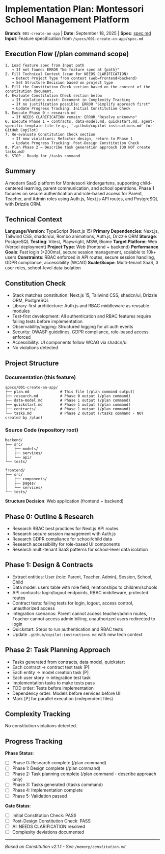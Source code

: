 # Implementation Plan: Montessori School Management Platform

**Branch**: `001-create-an-app` | **Date**: September 18, 2025 | **Spec**: [spec.md](spec.md)
**Input**: Feature specification from `/specs/001-create-an-app/spec.md`

## Execution Flow (/plan command scope)
```
1. Load feature spec from Input path
   → If not found: ERROR "No feature spec at {path}"
2. Fill Technical Context (scan for NEEDS CLARIFICATION)
   → Detect Project Type from context (web=frontend+backend)
   → Set Structure Decision based on project type
3. Fill the Constitution Check section based on the content of the constitution document.
4. Evaluate Constitution Check section below
   → If violations exist: Document in Complexity Tracking
   → If no justification possible: ERROR "Simplify approach first"
   → Update Progress Tracking: Initial Constitution Check
5. Execute Phase 0 → research.md
   → If NEEDS CLARIFICATION remain: ERROR "Resolve unknowns"
6. Execute Phase 1 → contracts, data-model.md, quickstart.md, agent-specific template file (e.g., `.github/copilot-instructions.md` for GitHub Copilot)
7. Re-evaluate Constitution Check section
   → If new violations: Refactor design, return to Phase 1
   → Update Progress Tracking: Post-Design Constitution Check
8. Plan Phase 2 → Describe task generation approach (DO NOT create tasks.md)
9. STOP - Ready for /tasks command
```

## Summary
A modern SaaS platform for Montessori kindergartens, supporting child-centered learning, parent communication, and school operations. Phase 1 focuses on secure authentication and role-based access for Parent, Teacher, and Admin roles using Auth.js, Next.js API routes, and PostgreSQL with Drizzle ORM.

## Technical Context
**Language/Version**: TypeScript (Next.js 15)
**Primary Dependencies**: Next.js, Tailwind CSS, shadcn/ui, Rombo animations, Auth.js, Drizzle ORM
**Storage**: PostgreSQL
**Testing**: Vitest, Playwright, MSW, Biome
**Target Platform**: Web (Vercel deployment)
**Project Type**: Web (frontend + backend)
**Performance Goals**: Fast login (<200ms), secure session management, scalable to 10k+ users
**Constraints**: RBAC enforced in API routes, secure session handling, GDPR compliance, accessibility (WCAG)
**Scale/Scope**: Multi-tenant SaaS, 3 user roles, school-level data isolation

## Constitution Check
- Stack matches constitution: Next.js 15, Tailwind CSS, shadcn/ui, Drizzle ORM, PostgreSQL
- Library-first architecture: Auth.js and RBAC middleware as reusable modules
- Test-first development: All authentication and RBAC features require failing tests before implementation
- Observability/logging: Structured logging for all auth events
- Security: OWASP guidelines, GDPR compliance, role-based access enforced
- Accessibility: UI components follow WCAG via shadcn/ui
- No violations detected

## Project Structure

### Documentation (this feature)
```
specs/001-create-an-app/
├── plan.md              # This file (/plan command output)
├── research.md          # Phase 0 output (/plan command)
├── data-model.md        # Phase 1 output (/plan command)
├── quickstart.md        # Phase 1 output (/plan command)
├── contracts/           # Phase 1 output (/plan command)
└── tasks.md             # Phase 2 output (/tasks command - NOT created by /plan)
```

### Source Code (repository root)
```
backend/
├── src/
│   ├── models/
│   ├── services/
│   └── api/
└── tests/

frontend/
├── src/
│   ├── components/
│   ├── pages/
│   └── services/
└── tests/
```

**Structure Decision**: Web application (frontend + backend)

## Phase 0: Outline & Research
- Research RBAC best practices for Next.js API routes
- Research secure session management with Auth.js
- Research GDPR compliance for school/child data
- Research accessibility for role-based UI components
- Research multi-tenant SaaS patterns for school-level data isolation

## Phase 1: Design & Contracts
- Extract entities: User (role: Parent, Teacher, Admin), Session, School, Child
- Data model: users table with role field, relationships to children/schools
- API contracts: login/logout endpoints, RBAC middleware, protected routes
- Contract tests: failing tests for login, logout, access control, unauthorized access
- Integration scenarios: Parent cannot access teacher/admin routes, Teacher cannot access admin billing, unauthorized users redirected to login
- Quickstart: Steps to run authentication and RBAC tests
- Update `.github/copilot-instructions.md` with new tech context

## Phase 2: Task Planning Approach
- Tasks generated from contracts, data model, quickstart
- Each contract → contract test task [P]
- Each entity → model creation task [P]
- Each user story → integration test task
- Implementation tasks to make tests pass
- TDD order: Tests before implementation
- Dependency order: Models before services before UI
- Mark [P] for parallel execution (independent files)

## Complexity Tracking
No constitution violations detected.

## Progress Tracking
**Phase Status**:
- [ ] Phase 0: Research complete (/plan command)
- [ ] Phase 1: Design complete (/plan command)
- [ ] Phase 2: Task planning complete (/plan command - describe approach only)
- [ ] Phase 3: Tasks generated (/tasks command)
- [ ] Phase 4: Implementation complete
- [ ] Phase 5: Validation passed

**Gate Status**:
- [ ] Initial Constitution Check: PASS
- [ ] Post-Design Constitution Check: PASS
- [ ] All NEEDS CLARIFICATION resolved
- [ ] Complexity deviations documented

---
*Based on Constitution v2.1.1 - See `/memory/constitution.md`*
